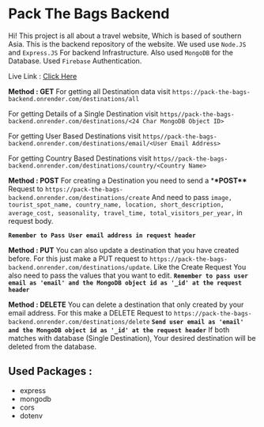 # Pack The Bags Backend

Hi! This project is all about a travel website, Which is based of southern Asia. This is the backend repository of the website. We used use `Node.JS` and `Express.JS` For backend Infrastructure. Also used `MongoDB` for the Database. Used `Firebase` Authentication.

Live Link : [Click Here](https://pack-the-bags-backend.onrender.com/)

**Method : GET**
For getting all Destination data visit `https://pack-the-bags-backend.onrender.com/destinations/all`

For getting Details of a Single Destination visit `https//pack-the-bags-backend.onrender.com/destinations/<24 Char MongoDB Object ID>`

For getting User Based Destinations visit `https//pack-the-bags-backend.onrender.com/destinations/email/<User Email Address>`

For getting Country Based Destinations visit `https//pack-the-bags-backend.onrender.com/destinations/country/<Country Name>`

**Method : POST**
For creating a Destination you need to send a \***\*POST\*\*** Request to `https://pack-the-bags-backend.onrender.com/destinations/create`
And need to pass `image,
tourist_spot_name,
country_name,
location,
short_description,
average_cost,
seasonality,
travel_time,
total_visitors_per_year,` in request body.

**`Remember to Pass User email address in request header`**

**Method : PUT**
You can also update a destination that you have created before. For this just make a PUT request to `https://pack-the-bags-backend.onrender.com/destinations/update`. Like the Create Request You also need to pass the values that you want to edit.
**`Remember to pass user email as 'email' and the MongoDB object id as '_id' at the request header`**

**Method : DELETE**
You can delete a destination that only created by your email address. For this make a DELETE Request to `https://pack-the-bags-backend.onrender.com/destinations/delete`
**`Send user email as 'email' and the MongoDB object id as '_id' at the request header`**
If both matches with database (Single Destination), Your desired destination will be deleted from the database.

## Used Packages :

- express
- mongodb
- cors
- dotenv
